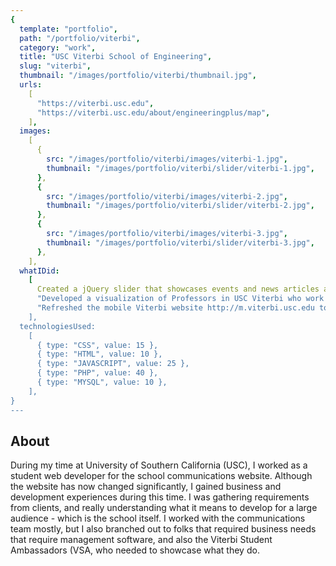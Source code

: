```yaml
---
{
  template: "portfolio",
  path: "/portfolio/viterbi",
  category: "work",
  title: "USC Viterbi School of Engineering",
  slug: "viterbi",
  thumbnail: "/images/portfolio/viterbi/thumbnail.jpg",
  urls:
    [
      "https://viterbi.usc.edu",
      "https://viterbi.usc.edu/about/engineeringplus/map",
    ],
  images:
    [
      {
        src: "/images/portfolio/viterbi/images/viterbi-1.jpg",
        thumbnail: "/images/portfolio/viterbi/slider/viterbi-1.jpg",
      },
      {
        src: "/images/portfolio/viterbi/images/viterbi-2.jpg",
        thumbnail: "/images/portfolio/viterbi/slider/viterbi-2.jpg",
      },
      {
        src: "/images/portfolio/viterbi/images/viterbi-3.jpg",
        thumbnail: "/images/portfolio/viterbi/slider/viterbi-3.jpg",
      },
    ],
  whatIDid:
    [
      Created a jQuery slider that showcases events and news articles as a replacement of the flash player for the Viterbi School of Engineering homepage so visitors don't have to download Flash,
      "Developed a visualization of Professors in USC Viterbi who work on an Engineering subject + an external discipline",
      "Refreshed the mobile Viterbi website http://m.viterbi.usc.edu to allow more functionality for our mobile visitors",
    ],
  technologiesUsed:
    [
      { type: "CSS", value: 15 },
      { type: "HTML", value: 10 },
      { type: "JAVASCRIPT", value: 25 },
      { type: "PHP", value: 40 },
      { type: "MYSQL", value: 10 },
    ],
}
---
```


## About

During my time at University of Southern California (USC), I worked as a student web developer for the school communications website. Although the website has now changed significantly, I gained business and development experiences during this time. I was gathering requirements from clients, and really understanding what it means to develop for a large audience - which is the school itself. I worked with the communications team mostly, but I also branched out to folks that required business needs that require management software, and also the Viterbi Student Ambassadors (VSA, who needed to showcase what they do.
